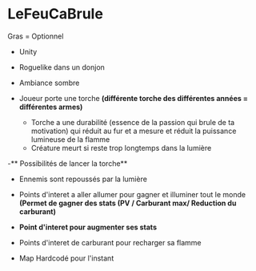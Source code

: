 # LeFeuCaBrule

Gras = Optionnel

- Unity

- Roguelike dans un donjon

- Ambiance sombre

- Joueur porte une torche **(différente torche des différentes années = différentes armes)**
  - Torche a une durabilité (essence de la passion qui brule de ta motivation) qui réduit au fur et a mesure et réduit la puissance lumineuse de la flamme
  - Créature meurt si reste trop longtemps dans la lumière

-** Possibilités de lancer la torche**

- Ennemis sont repoussés par la lumière

- Points d'interet a aller allumer pour gagner et illuminer tout le monde **(Permet de gagner des stats (PV / Carburant max/ Reduction du carburant)**
- **Point d'interet pour augmenter ses stats**
- Points d'interet de carburant pour recharger sa flamme

- Map Hardcodé pour l'instant
